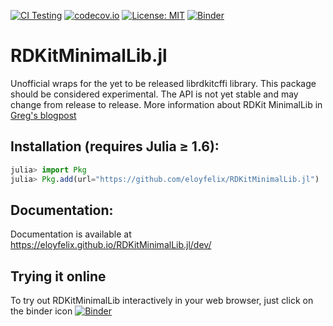 [![CI Testing](https://github.com/JuliaData/DataFrames.jl/workflows/CI/badge.svg)](https://github.com/eloyfelix/RDKitMinimalLib.jl/actions?query=workflow%3ACI+branch%3Amain)
[![codecov.io](http://codecov.io/github/eloyfelix/RDKitMinimalLib.jl/coverage.svg?branch=main)](http://codecov.io/github/eloyfelix/RDKitMinimalLib.jl?branch=main)
[![License: MIT](https://img.shields.io/badge/License-MIT-yellow.svg)](https://github.com/eloyfelix/RDKitMinimalLib.jl/blob/main/LICENSE)
[![Binder](http://mybinder.org/badge.svg)](http://beta.mybinder.org/v2/gh/eloyfelix/RDKitMinimalLib.jl/main?filepath=notebooks/demo.ipynb)

# RDKitMinimalLib.jl

Unofficial wraps for the yet to be released librdkitcffi library. This package should be considered experimental. The API is not yet stable and may change from release to release. More information about RDKit MinimalLib in [Greg's blogpost](https://greglandrum.github.io/rdkit-blog/technical/2021/05/01/rdkit-cffi-part1.html)

## Installation (requires Julia ≥ 1.6):

```julia
julia> import Pkg
julia> Pkg.add(url="https://github.com/eloyfelix/RDKitMinimalLib.jl")
```

## Documentation:

Documentation is available at https://eloyfelix.github.io/RDKitMinimalLib.jl/dev/

## Trying it online

To try out RDKitMinimalLib interactively in your web browser, just click on the binder icon [![Binder](http://mybinder.org/badge.svg)](http://beta.mybinder.org/v2/gh/eloyfelix/RDKitMinimalLib.jl/main?filepath=notebooks/demo.ipynb)
